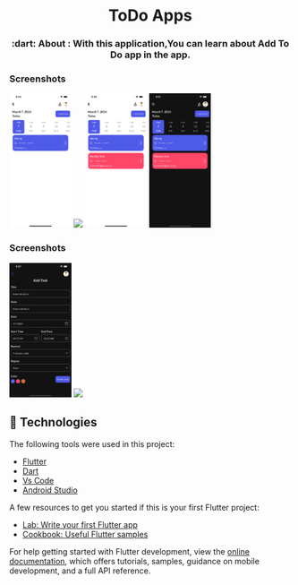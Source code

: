 <h1 align="center">ToDo Apps</h1>

<h3 align="center">
   :dart: About : 
  With this application,You can learn about Add To Do app in the app.
</h3>


### Screenshots     
<img src="assets/screenshot/home_light.png" width="22%" /> <img src="assets/screenshot/add_task_light.png.png" width="22%" /> <img src="assets/screenshot/home_get_data.png" width="22%" />
<img src="assets/screenshot/home_dark.png" width="22%" />

### Screenshots
<img src="assets/screenshot/add_dark.png" width="22%" /> <img src="assets/screenshots/home1.png" width="22%" />
## :rocket: Technologies

The following tools were used in this project:

- [Flutter](https://flutter.dev/)
- [Dart](https://dart.dev/)
- [Vs Code](https://code.visualstudio.com/)
- [Android Studio](https://developer.android.com/studio?gclid=Cj0KCQiAyJOBBhDCARIsAJG2h5eL8TqlTcYWCGcBIPw1fvDCI8-HFaYlvzdfH8GUd_-j9kX9SbFTTJkaAo3MEALw_wcB&gclsrc=aw.ds)

A few resources to get you started if this is your first Flutter project:

- [Lab: Write your first Flutter app](https://docs.flutter.dev/get-started/codelab)
- [Cookbook: Useful Flutter samples](https://docs.flutter.dev/cookbook)

For help getting started with Flutter development, view the
[online documentation](https://docs.flutter.dev/), which offers tutorials,
samples, guidance on mobile development, and a full API reference.
